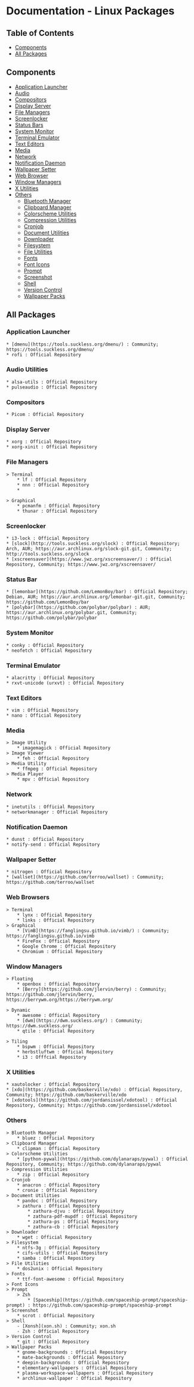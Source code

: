 # Documentation - Linux Packages

## Table of Contents
* [Components](#components)
* [All Packages](#all-packages)

## Components
* [Application Launcher](#application-launcher)
* [Audio](#audio-utilities)
* [Compositors](#compositors)
* [Display Server](#display-server)
* [File Managers](#file-managers)
* [Screenlocker](#screenlocker)
* [Status Bars](#status-bars)
* [System Monitor](#system-monitor)
* [Terminal Emulator](#terminal-emulator)
* [Text Editors](#text-editors)
* [Media](#media)
* [Network](#network)
* [Notification Daemon](#notification-daemon)
* [Wallpaper Setter](#wallpaper-setter)
* [Web Browser](#web-browser)
* [Window Managers](#window-managers)
* [X Utilities](#x-utilities)
* [Others](#others)
	- [Bluetooth Manager](#bluetooth-manager)
	- [Clipboard Manager](#clipboard-manager)
	- [Colorscheme Utilities](#colorscheme-utilities)
	- [Compression Utilities](#compression-utilities)
	- [Cronjob](#cronjob)
	- [Document Utilities](#document-utilities)
	- [Downloader](#downloader)
	- [Filesystem](#filesystem)
	- [File Utilities](#file-utilities)
	- [Fonts](#fonts)
	- [Font Icons](#font-icons)
	- [Prompt](#prompt)
	- [Screenshot](#screenshot)
	- [Shell](#shell)
	- [Version Control](#version-control)
	- [Wallpaper Packs](#wallpaper-packs)

## All Packages

### Application Launcher
	* [dmenu](https://tools.suckless.org/dmenu/) : Community; https://tools.suckless.org/dmenu/
	* rofi : Official Repository

### Audio Utilities
	* alsa-utils : Official Repository
	* pulseaudio : Official Repository

### Compositors
	* Picom : Official Repository

### Display Server
	* xorg : Official Repository
	* xorg-xinit : Official Repository

### File Managers
	> Terminal
		* lf : Official Repository
		* nnn : Official Repository
		* 

	> Graphical
		* pcmanfm : Official Repository
		* thunar : Official Repository

### Screenlocker
	* i3-lock : Official Repository
	* [slock](http://tools.suckless.org/slock) : Official Repository; Arch, AUR; https://aur.archlinux.org/slock-git.git, Community; http://tools.suckless.org/slock
	* [xscreensaver](https://www.jwz.org/xscreensaver/) : Official Repository, Community; https://www.jwz.org/xscreensaver/

### Status Bar
	* [lemonbar](https://github.com/LemonBoy/bar) : Official Repository; Debian, AUR; https://aur.archlinux.org/lemonbar-git.git, Community; https://github.com/LemonBoy/bar
	* [polybar](https://github.com/polybar/polybar) : AUR; https://aur.archlinux.org/polybar.git, Community; https://github.com/polybar/polybar

### System Monitor
	* conky : Official Repository
	* neofetch : Official Repository

### Terminal Emulator
	* alacritty : Official Repository
	* rxvt-unicode (urxvt) : Official Repository

### Text Editors
	* vim : Official Repository
	* nano : Official Repository

### Media
	> Image Utility
		* imagemagick : Official Repository
	> Image Viewer
		* feh : Official Repository
	> Media Utility
		* ffmpeg : Official Repository
	> Media Player
		* mpv : Official Repository

### Network
	* inetutils : Official Repository
	* networkmanager : Official Repository

### Notification Daemon
	* dunst : Official Repository
	* notify-send : Official Repository

### Wallpaper Setter
	* nitrogen : Official Repository
	* [wallset](https://github.com/terroo/wallset) : Community; https://github.com/terroo/wallset

### Web Browsers
	> Terminal
		* lynx : Official Repository
		* links : Official Repository
	> Graphical
		* [VimB](https://fanglingsu.github.io/vimb/) : Community; https://fanglingsu.github.io/vimb
		* FireFox : Official Repository
		* Google Chrome : Official Repository
		* Chromium : Official Repository

### Window Managers
	> Floating
		* openbox : Official Repository
		* [Berry](https://github.com/jlervin/berry) : Community; https://github.com/jlervin/berry, https://berrywm.org/https://berrywm.org/

	> Dynamic
		* awesome : Official Repository
		* [dwm](https://dwm.suckless.org/) : Community; https://dwm.suckless.org/
		* qtile : Official Repository

	> Tiling
		* bspwm : Official Repository
		* herbstluftwm : Official Repository
		* i3 : Offfcial Repository

### X Utilities
	* xautolocker : Official Repository
	* [xdo](https://github.com/baskerville/xdo) : Official Repository, Community; https://github.com/baskerville/xdo
	* [xdotools](https://github.com/jordansissel/xdotool) : Official Repository, Community; https://github.com/jordansissel/xdotool

### Others
	> Bluetooth Manager
		* bluez : Official Repository
	> Clipboard Manager
		* clipman : Official Repository
	> Colorscheme Utilities
		* [python-pywal](https://github.com/dylanaraps/pywal) : Official Repository, Community; https://github.com/dylanaraps/pywal
	> Compression Utilities
		* zip : Official Repository
	> Cronjob
		* anacron : Official Repository
		* cronie : Official Repository
	> Document Utilities
		* pandoc : Official Repository
		> zathura : Official Repository
			* zathura-djvu : Official Repository
			* zathura-pdf-mupdf : Official Repository 
			* zathura-ps : Official Repository 
			* zathura-cb : Official Repository
	> Downloader
		* wget : Official Repository
	> Filesystem
		* ntfs-3g : Official Repository
		* cifs-utils : Official Repository
		* samba : Official Repository
	> File Utilities
		* dos2unix : Official Repository
	> Fonts
		* ttf-font-awesome : Official Repository
	> Font Icons
	> Prompt
		> Zsh
			* [Spaceship](https://github.com/spaceship-prompt/spaceship-prompt) : https://github.com/spaceship-prompt/spaceship-prompt
	> Screenshot
		* scrot : Official Repository
	> Shell
		- [Xonsh](xon.sh) : Community; xon.sh
		- Zsh : Official Repository
	> Version Control
		* git : Official Repository
	> Wallpaper Packs
		* gnome-backgrounds : Official Repository
		* mate-backgrounds : Official Repository
		* deepin-backgrounds : Official Repository
		* elementary-wallpapers : Official Repository
		* plasma-workspace-wallpapers : Official Repository
		* archlinux-wallpaper : Official Repository